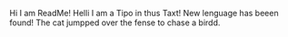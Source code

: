 Hi I am ReadMe!
Helli I am a Tipo in thus Taxt!
New lenguage has beeen found!
The cat jumpped over the fense to chase a birdd.
